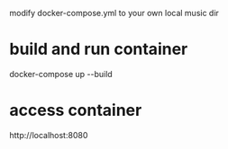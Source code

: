 modify docker-compose.yml to your own local music dir

# build and run container

docker-compose up --build

# access container

http://localhost:8080
